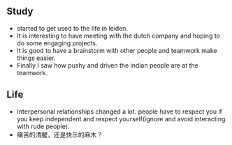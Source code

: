 ## Study
- started to get used to the life in leiden.
- It is interesting to have meeting with the dutch company and hoping to do some engaging projects.
- It is good to have a brainstorm with other people and teamwork make things easier.
- Finally I saw how pushy and driven the indian people are at the teamwork.

## Life
- Interpersonal relationships changed a lot. people have to respect you if you keep independent and respect yourself(ignore and avoid interacting with rude people).
- 痛苦的清醒，还是快乐的麻木？
